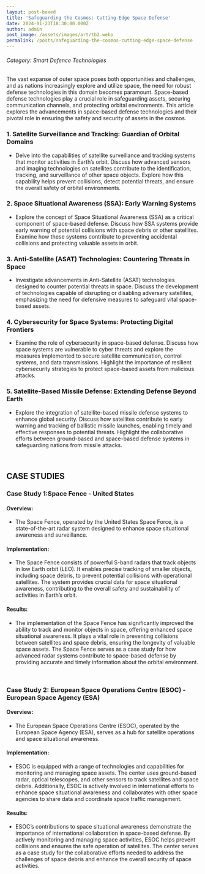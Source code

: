 ```yaml
---
layout: post-boxed
title: 'Safeguarding the Cosmos: Cutting-Edge Space Defense'
date: 2024-01-23T18:30:00.000Z
author: admin
post_image: /assets/images/art/tb2.webp
permalink: /posts/safeguarding-the-cosmos-cutting-edge-space-defense
---
```


###### Category: Smart Defence Technologies

The vast expanse of outer space poses both opportunities and challenges, and as nations increasingly explore and utilize space, the need for robust defense technologies in this domain becomes paramount. Space-based defense technologies play a crucial role in safeguarding assets, securing communication channels, and protecting orbital environments. This article explores the advancements in space-based defense technologies and their pivotal role in ensuring the safety and security of assets in the cosmos.

### 1. Satellite Surveillance and Tracking: Guardian of Orbital Domains

* Delve into the capabilities of satellite surveillance and tracking systems that monitor activities in Earth’s orbit. Discuss how advanced sensors and imaging technologies on satellites contribute to the identification, tracking, and surveillance of other space objects. Explore how this capability helps prevent collisions, detect potential threats, and ensure the overall safety of orbital environments.

### 2. Space Situational Awareness (SSA): Early Warning Systems

* Explore the concept of Space Situational Awareness (SSA) as a critical component of space-based defense. Discuss how SSA systems provide early warning of potential collisions with space debris or other satellites. Examine how these systems contribute to preventing accidental collisions and protecting valuable assets in orbit.

### 3. Anti-Satellite (ASAT) Technologies: Countering Threats in Space

* Investigate advancements in Anti-Satellite (ASAT) technologies designed to counter potential threats in space. Discuss the development of technologies capable of disrupting or disabling adversary satellites, emphasizing the need for defensive measures to safeguard vital space-based assets.

### 4. Cybersecurity for Space Systems: Protecting Digital Frontiers

* Examine the role of cybersecurity in space-based defense. Discuss how space systems are vulnerable to cyber threats and explore the measures implemented to secure satellite communication, control systems, and data transmissions. Highlight the importance of resilient cybersecurity strategies to protect space-based assets from malicious attacks.

### 5. Satellite-Based Missile Defense: Extending Defense Beyond Earth

* Explore the integration of satellite-based missile defense systems to enhance global security. Discuss how satellites contribute to early warning and tracking of ballistic missile launches, enabling timely and effective responses to potential threats. Highlight the collaborative efforts between ground-based and space-based defense systems in safeguarding nations from missile attacks.

<br>

## CASE STUDIES

### Case Study 1:Space Fence - United States

#### Overview:

* The Space Fence, operated by the United States Space Force, is a state-of-the-art radar system designed to enhance space situational awareness and surveillance.

#### Implementation:

* The Space Fence consists of powerful S-band radars that track objects in low Earth orbit (LEO). It enables precise tracking of smaller objects, including space debris, to prevent potential collisions with operational satellites. The system provides crucial data for space situational awareness, contributing to the overall safety and sustainability of activities in Earth’s orbit.

#### Results:

* The implementation of the Space Fence has significantly improved the ability to track and monitor objects in space, offering enhanced space situational awareness. It plays a vital role in preventing collisions between satellites and space debris, ensuring the longevity of valuable space assets. The Space Fence serves as a case study for how advanced radar systems contribute to space-based defense by providing accurate and timely information about the orbital environment.

<br>

### Case Study 2: European Space Operations Centre (ESOC) - European Space Agency (ESA)

#### Overview:

* The European Space Operations Centre (ESOC), operated by the European Space Agency (ESA), serves as a hub for satellite operations and space situational awareness.

#### Implementation:

* ESOC is equipped with a range of technologies and capabilities for monitoring and managing space assets. The center uses ground-based radar, optical telescopes, and other sensors to track satellites and space debris. Additionally, ESOC is actively involved in international efforts to enhance space situational awareness and collaborates with other space agencies to share data and coordinate space traffic management.

#### Results:

* ESOC’s contributions to space situational awareness demonstrate the importance of international collaboration in space-based defense. By actively monitoring and managing space activities, ESOC helps prevent collisions and ensures the safe operation of satellites. The center serves as a case study for the collaborative efforts needed to address the challenges of space debris and enhance the overall security of space activities.
